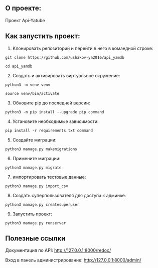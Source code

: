 **О проекте:**
----------

Проект Api-Yatube

**Как запустить проект:**
----------

1. Клонировать репозиторий и перейти в него в командной строке:
```
git clone https://github.com/ushakov-ya2016/api_yamdb
```
```
cd api_yamdb
```
2. Cоздать и активировать виртуальное окружение:
```
python3 -m venv venv
```
```
source venv/bin/activate
```
3. Обновите pip до последней версии:
```
python3 -m pip install --upgrade pip command
```
4. Установите необходимые зависимости:
```
pip install -r requirements.txt command
```
5. Создайте миграции:
```
python3 manage.py makemigrations
```
6. Примените миграции:
```
python3 manage.py migrate
```
7. импортировать тестовые данные:
```
python3 manage.py import_csv
```
8. Создать суперпользователя для доступа к админке:
```
python3 manage.py createsuperuser
```
9. Запустить проект:
```
python3 manage.py runserver
```

**Полезные ссылки**
----------

Документация по API: http://127.0.0.1:8000/redoc/

Вход в панель администрирование: http://127.0.0.1:8000/admin/
